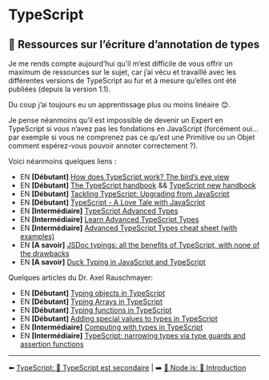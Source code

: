 # TypeScript

## 🐲 Ressources sur l’écriture d’annotation de types

Je me rends compte aujourd’hui qu’il m’est difficile de vous offrir un maximum de ressources sur le sujet, car j’ai vécu et travaillé avec les différentes versions de TypeScript au fur et à mesure qu’elles ont été publiées (depuis la version 1.1).

Du coup j’ai toujours eu un apprentissage plus ou moins linéaire 😊.

Je pense néanmoins qu’il est impossible de devenir un Expert en TypeScript si vous n’avez pas les fondations en JavaScript (forcément oui… par exemple si vous ne comprenez pas ce qu’est une Primitive ou un Objet comment espérez-vous pouvoir annoter correctement ?).

Voici néanmoins quelques liens :

- EN  **[Débutant]** [How does TypeScript work? The bird’s eye view](https://2ality.com/2020/04/typescript-workflows.html)
- EN  **[Débutant]** [The TypeScript handbook](https://www.typescriptlang.org/docs/handbook/intro.html) && [TypeScript new handbook](https://github.com/microsoft/TypeScript-New-Handbook)
- EN  **[Débutant]** [Tackling TypeScript: Upgrading from JavaScript](https://exploringjs.com/tackling-ts/index.html)
- EN  **[Débutant]** [TypeScript - A Love Tale with JavaScript](https://www.youtube.com/watch?v=9YOHg3rt3W8)
- EN  **[Intermédiaire]** [TypeScript Advanced Types](https://www.typescriptlang.org/docs/handbook/advanced-types.html)
- EN  **[Intermédiaire]** [Learn Advanced TypeScript Types](https://medium.com/free-code-camp/typescript-curry-ramda-types-f747e99744ab)
- EN  **[Intermédiaire]** [Advanced TypeScript Types cheat sheet (with examples)](https://dev.to/ibrahima92/advanced-typescript-types-cheat-sheet-with-examples-5414)
- EN  **[A savoir]** [JSDoc typings: all the benefits of TypeScript, with none of the drawbacks](https://gils-blog.tayar.org/posts/jsdoc-typings-all-the-benefits-none-of-the-drawbacks/)
- EN  **[A savoir]** [Duck Typing in JavaScript and TypeScript](https://blog.bitsrc.io/duck-typing-in-javascript-and-typescript-7cc834fadd64)

Quelques articles du Dr. Axel Rauschmayer:

- EN **[Débutant]** [Typing objects in TypeScript](https://2ality.com/2020/01/typing-objects-typescript.html)
- EN **[Débutant]** [Typing Arrays in TypeScript](https://2ality.com/2020/02/typing-arrays-typescript.html)
- EN **[Débutant]** [Typing functions in TypeScript](https://2ality.com/2020/04/typing-functions-typescript.html)
- EN **[Débutant]** [Adding special values to types in TypeScript](https://2ality.com/2020/01/special-values-typescript.html)
- EN **[Intermédiaire]** [Computing with types in TypeScript](https://2ality.com/2020/06/computing-with-types.html)
- EN **[Intermédiaire]** [TypeScript: narrowing types via type guards and assertion functions](https://2ality.com/2020/06/type-guards-assertion-functions-typescript.html)

---

⬅️ [TypeScript: 🙊 TypeScript est secondaire](./typescript-est-secondaire.md) |
➡️ [🐢 Node.js: 🌝 Introduction](../nodejs/introduction.md)
